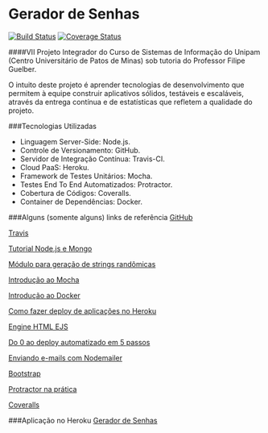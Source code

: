 # Gerador de Senhas

[![Build Status](https://travis-ci.org/CarlosTWMF/geradordesenhas.svg?branch=master)](https://travis-ci.org/CarlosTWMF/geradordesenhas)
[![Coverage Status](https://coveralls.io/repos/CarlosTWMF/geradordesenhas/badge.svg?branch=master)](https://coveralls.io/r/CarlosTWMF/geradordesenhas?branch=master)

####VII Projeto Integrador do Curso de Sistemas de Informação do Unipam (Centro Universitário de Patos de Minas) sob tutoria do Professor Filipe Guelber.

O intuito deste projeto é aprender tecnologias de desenvolvimento que permitem à equipe construir aplicativos sólidos, testáveis e escaláveis, através da entrega contínua e de estatísticas que refletem a qualidade do projeto.

###Tecnologias Utilizadas
* Linguagem Server-Side: Node.js.
* Controle de Versionamento: GitHub.
* Servidor de Integração Contínua: Travis-CI.
* Cloud PaaS: Heroku.
* Framework de Testes Unitários: Mocha.
* Testes End To End Automatizados: Protractor.
* Cobertura de Códigos: Coveralls.
* Container de Dependências: Docker.

###Alguns (somente alguns) links de referência
[GitHub](https://help.github.com/articles/generating-ssh-keys/#step-4-add-your-ssh-key-to-your-account)

[Travis](http://docs.travis-ci.com/user/build-configuration/#The-Build-Matrix)

[Tutorial Node.js e Mongo](http://cwbuecheler.com/web/tutorials/2013/node-express-mongo/)

[Módulo para geração de strings randômicas](https://www.npmjs.com/package/randomstring)

[Introdução ao Mocha](http://www.marcioalthmann.net/2014/01/tdd-e-node-js-introducao-ao-mocha/)

[Introdução ao Docker](https://www.airpair.com/docker/posts/introducao-ao-docker-para-o-desenvolvedor-nodejs#pr-ximo-post-adicionando-docker-a-uma-aplica-o-existente-executando-e-conectando-containers)

[Como fazer deploy de aplicações no Heroku](http://www.pinceladasdaweb.com.br/blog/2013/03/01/como-fazer-deploy-de-apps-para-o-heroku/)

[Engine HTML EJS](https://scotch.io/tutorials/use-ejs-to-template-your-node-application)

[Do 0 ao deploy automatizado em 5 passos](https://lricoy.wordpress.com/2015/02/12/iniciando-com-angular-e-nodeexpress-do-0-ao-deploy-em-5-passos/)

[Enviando e-mails com Nodemailer](http://adilapapaya.com/docs/nodemailer/)

[Bootstrap](http://getbootstrap.com)

[Protractor na prática](http://www.ng-newsletter.com/posts/practical-protractor.html)

[Coveralls](https://coveralls.io/)

###Aplicação no Heroku
[Gerador de Senhas](https://geradordesenhas.herokuapp.com/)